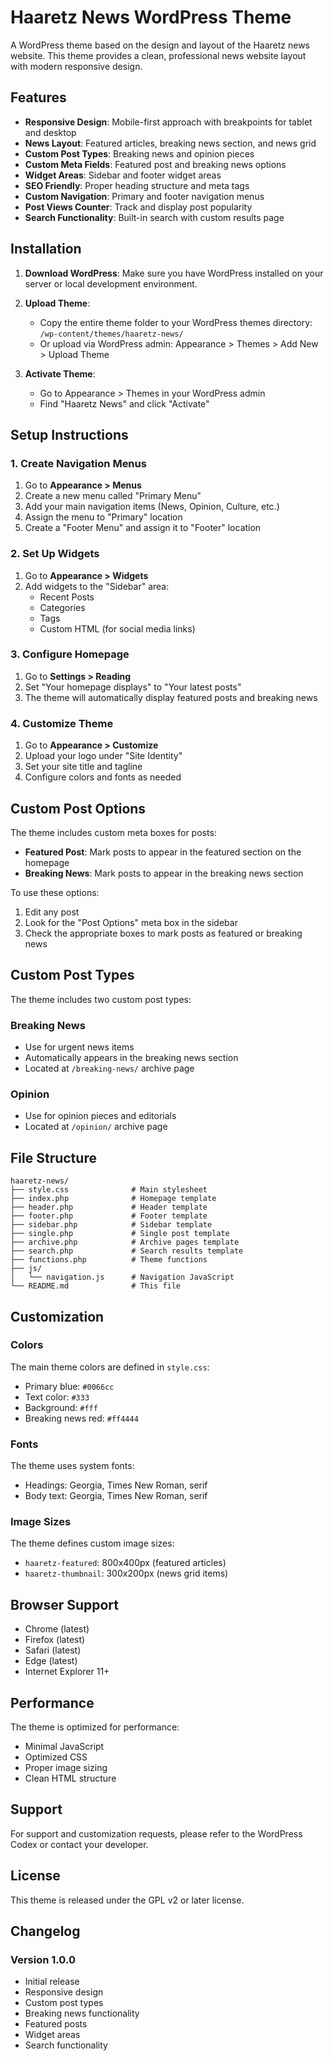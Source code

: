 # Haaretz News WordPress Theme

A WordPress theme based on the design and layout of the Haaretz news website. This theme provides a clean, professional news website layout with modern responsive design.

## Features

- **Responsive Design**: Mobile-first approach with breakpoints for tablet and desktop
- **News Layout**: Featured articles, breaking news section, and news grid
- **Custom Post Types**: Breaking news and opinion pieces
- **Custom Meta Fields**: Featured post and breaking news options
- **Widget Areas**: Sidebar and footer widget areas
- **SEO Friendly**: Proper heading structure and meta tags
- **Custom Navigation**: Primary and footer navigation menus
- **Post Views Counter**: Track and display post popularity
- **Search Functionality**: Built-in search with custom results page

## Installation

1. **Download WordPress**: Make sure you have WordPress installed on your server or local development environment.

2. **Upload Theme**: 
   - Copy the entire theme folder to your WordPress themes directory: `/wp-content/themes/haaretz-news/`
   - Or upload via WordPress admin: Appearance > Themes > Add New > Upload Theme

3. **Activate Theme**: 
   - Go to Appearance > Themes in your WordPress admin
   - Find "Haaretz News" and click "Activate"

## Setup Instructions

### 1. Create Navigation Menus

1. Go to **Appearance > Menus**
2. Create a new menu called "Primary Menu"
3. Add your main navigation items (News, Opinion, Culture, etc.)
4. Assign the menu to "Primary" location
5. Create a "Footer Menu" and assign it to "Footer" location

### 2. Set Up Widgets

1. Go to **Appearance > Widgets**
2. Add widgets to the "Sidebar" area:
   - Recent Posts
   - Categories
   - Tags
   - Custom HTML (for social media links)

### 3. Configure Homepage

1. Go to **Settings > Reading**
2. Set "Your homepage displays" to "Your latest posts"
3. The theme will automatically display featured posts and breaking news

### 4. Customize Theme

1. Go to **Appearance > Customize**
2. Upload your logo under "Site Identity"
3. Set your site title and tagline
4. Configure colors and fonts as needed

## Custom Post Options

The theme includes custom meta boxes for posts:

- **Featured Post**: Mark posts to appear in the featured section on the homepage
- **Breaking News**: Mark posts to appear in the breaking news section

To use these options:
1. Edit any post
2. Look for the "Post Options" meta box in the sidebar
3. Check the appropriate boxes to mark posts as featured or breaking news

## Custom Post Types

The theme includes two custom post types:

### Breaking News
- Use for urgent news items
- Automatically appears in the breaking news section
- Located at `/breaking-news/` archive page

### Opinion
- Use for opinion pieces and editorials
- Located at `/opinion/` archive page

## File Structure

```
haaretz-news/
├── style.css              # Main stylesheet
├── index.php              # Homepage template
├── header.php             # Header template
├── footer.php             # Footer template
├── sidebar.php            # Sidebar template
├── single.php             # Single post template
├── archive.php            # Archive pages template
├── search.php             # Search results template
├── functions.php          # Theme functions
├── js/
│   └── navigation.js      # Navigation JavaScript
└── README.md              # This file
```

## Customization

### Colors
The main theme colors are defined in `style.css`:
- Primary blue: `#0066cc`
- Text color: `#333`
- Background: `#fff`
- Breaking news red: `#ff4444`

### Fonts
The theme uses system fonts:
- Headings: Georgia, Times New Roman, serif
- Body text: Georgia, Times New Roman, serif

### Image Sizes
The theme defines custom image sizes:
- `haaretz-featured`: 800x400px (featured articles)
- `haaretz-thumbnail`: 300x200px (news grid items)

## Browser Support

- Chrome (latest)
- Firefox (latest)
- Safari (latest)
- Edge (latest)
- Internet Explorer 11+

## Performance

The theme is optimized for performance:
- Minimal JavaScript
- Optimized CSS
- Proper image sizing
- Clean HTML structure

## Support

For support and customization requests, please refer to the WordPress Codex or contact your developer.

## License

This theme is released under the GPL v2 or later license.

## Changelog

### Version 1.0.0
- Initial release
- Responsive design
- Custom post types
- Breaking news functionality
- Featured posts
- Widget areas
- Search functionality
